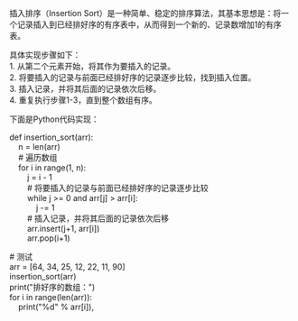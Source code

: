 插入排序（Insertion Sort）是一种简单、稳定的排序算法，其基本思想是：将一个记录插入到已经排好序的有序表中，从而得到一个新的、记录数增加1的有序表。  
  
具体实现步骤如下：  
1. 从第二个元素开始，将其作为要插入的记录。  
2. 将要插入的记录与前面已经排好序的记录逐步比较，找到插入位置。  
3. 插入记录，并将其后面的记录依次后移。  
4. 重复执行步骤1-3，直到整个数组有序。  
  
下面是Python代码实现：  
  
def insertion_sort(arr):  
    n = len(arr)  
    # 遍历数组  
    for i in range(1, n):  
        j = i - 1  
        # 将要插入的记录与前面已经排好序的记录逐步比较  
        while j >= 0 and arr[j] > arr[i]:  
            j -= 1  
        # 插入记录，并将其后面的记录依次后移  
        arr.insert(j+1, arr[i])  
        arr.pop(i+1)  
  
# 测试  
arr = [64, 34, 25, 12, 22, 11, 90]  
insertion_sort(arr)  
print("排好序的数组：")  
for i in range(len(arr)):  
    print("%d" % arr[i]),